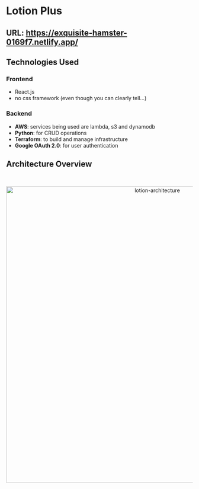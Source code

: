# Lotion Plus

## **URL:** https://exquisite-hamster-0169f7.netlify.app/

## Technologies Used
### Frontend
* React.js
* no css framework (even though you can clearly tell...)

### Backend
* **AWS**: services being used are lambda, s3 and dynamodb
* **Python**: for CRUD operations
* **Terraform**: to build and manage infrastructure
* **Google OAuth 2.0**: for user authentication


## Architecture Overview

<br/>
<p align="center">
  <img src="https://res.cloudinary.com/mkf/image/upload/v1678683690/ENSF-381/labs/lotion-backedn_djxhiv.svg" alt="lotion-architecture" width="800"/>

